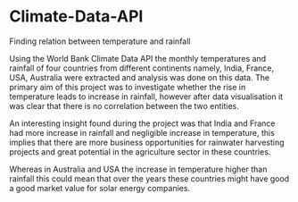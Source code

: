 # Climate-Data-API
Finding relation between temperature and rainfall

Using the World Bank Climate Data API the monthly temperatures and rainfall of four countries from different continents namely, India, France, USA, Australia
were extracted and analysis was done on this data. The primary aim of this project was to investigate whether the rise in temperature leads to increase in rainfall,
however after data visualisation it was clear that there is no correlation between the two entities.

An interesting insight found during the project was that India and France had more increase in rainfall and negligible increase in temperature, 
this implies that there are more business opportunities for rainwater harvesting projects and great potential in the agriculture sector in these countries. 

Whereas in Australia and USA the increase in temperature higher than rainfall this could mean that over the years these countries might
have good a good market value for solar energy companies.

